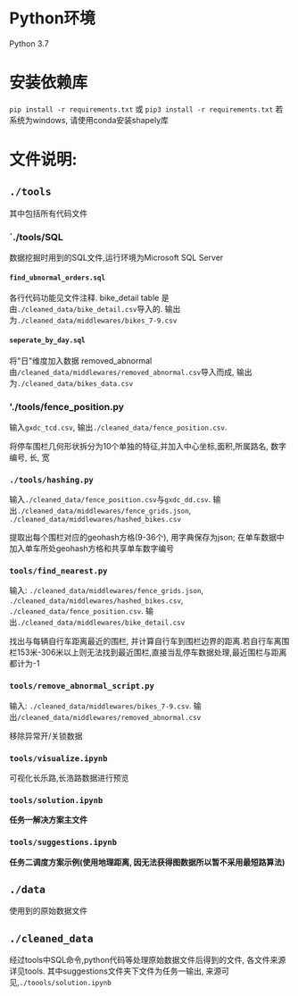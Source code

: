 # Python环境
Python 3.7

# 安装依赖库

`pip install -r requirements.txt` 或 `pip3 install -r requirements.txt`
若系统为windows, 请使用conda安装shapely库

# 文件说明:

## `./tools`
其中包括所有代码文件

### `./tools/SQL
数据挖掘时用到的SQL文件,运行环境为Microsoft SQL Server

#### `find_ubnormal_orders.sql`
各行代码功能见文件注释. bike_detail table 是由`./cleaned_data/bike_detail.csv`导入的. 输出为`./cleaned_data/middlewares/bikes_7-9.csv`

#### `seperate_by_day.sql`
将"日"维度加入数据 removed_abnormal 由`/cleaned_data/middlewares/removed_abnormal.csv`导入而成, 输出为`./cleaned_data/bikes_data.csv`

### './tools/fence_position.py
输入`gxdc_tcd.csv`, 输出`./cleaned_data/fence_position.csv`.

将停车围栏几何形状拆分为10个单独的特征,并加入中心坐标,面积,所属路名, 数字编号, 长, 宽

### `./tools/hashing.py`
输入`./cleaned_data/fence_position.csv`与`gxdc_dd.csv`. 输出`./cleaned_data/middlewares/fence_grids.json`, `./cleaned_data/middlewares/hashed_bikes.csv`

提取出每个围栏对应的geohash方格(9-36个), 用字典保存为json; 在单车数据中加入单车所处geohash方格和共享单车数字编号

### `tools/find_nearest.py`
输入: `./cleaned_data/middlewares/fence_grids.json`, `./cleaned_data/middlewares/hashed_bikes.csv`, `./cleaned_data/fence_position.csv`. 输出`./cleaned_data/middlewares/bike_detail.csv`

找出与每辆自行车距离最近的围栏, 并计算自行车到围栏边界的距离.若自行车离围栏153米-306米以上则无法找到最近围栏,直接当乱停车数据处理,最近围栏与距离都计为-1

### `tools/remove_abnormal_script.py`

输入: `./cleaned_data/middlewares/bikes_7-9.csv`. 输出`/cleaned_data/middlewares/removed_abnormal.csv`

移除异常开/关锁数据

### `tools/visualize.ipynb`

可视化长乐路,长浩路数据进行预览

### `tools/solution.ipynb`

**任务一解决方案主文件**

### `tools/suggestions.ipynb`

**任务二调度方案示例(使用地理距离, 因无法获得图数据所以暂不采用最短路算法)**



## `./data`

使用到的原始数据文件

## `./cleaned_data`

经过tools中SQL命令,python代码等处理原始数据文件后得到的文件, 各文件来源详见tools.
其中suggestions文件夹下文件为任务一输出, 来源可见,`./toools/solution.ipynb`